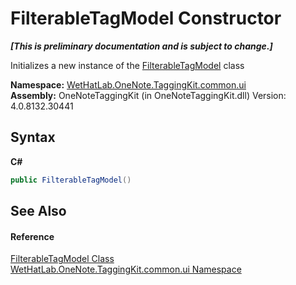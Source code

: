 # FilterableTagModel Constructor 
 _**\[This is preliminary documentation and is subject to change.\]**_

Initializes a new instance of the <a href="ff6915ee-46c5-1c9e-7b33-f1a306ce968d.md">FilterableTagModel</a> class

**Namespace:**&nbsp;<a href="043a9407-ac38-b3ac-7348-a6090af495ad.md">WetHatLab.OneNote.TaggingKit.common.ui</a><br />**Assembly:**&nbsp;OneNoteTaggingKit (in OneNoteTaggingKit.dll) Version: 4.0.8132.30441

## Syntax

**C#**<br />
``` C#
public FilterableTagModel()
```


## See Also


#### Reference
<a href="ff6915ee-46c5-1c9e-7b33-f1a306ce968d.md">FilterableTagModel Class</a><br /><a href="043a9407-ac38-b3ac-7348-a6090af495ad.md">WetHatLab.OneNote.TaggingKit.common.ui Namespace</a><br />